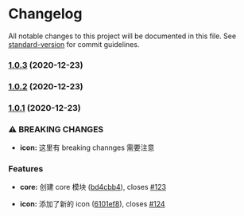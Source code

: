 # Changelog

All notable changes to this project will be documented in this file. See [standard-version](https://github.com/conventional-changelog/standard-version) for commit guidelines.

### [1.0.3](https://github.com/mjzhang1993/lerna-test/compare/v1.0.2...v1.0.3) (2020-12-23)

### [1.0.2](https://github.com/mjzhang1993/lerna-test/compare/v1.0.1...v1.0.2) (2020-12-23)

### [1.0.1](https://github.com/mjzhang1993/lerna-test/compare/v2.0.0...v1.0.1) (2020-12-23)


### ⚠ BREAKING CHANGES

* **icon:** 这里有 breaking channges 需要注意

### Features

* **core:** 创建 core 模块 ([bd4cbb4](https://github.com/mjzhang1993/lerna-test/commit/bd4cbb42790ae65e72700df5fdfca21beadfd48b)), closes [#123](https://github.com/mjzhang1993/lerna-test/issues/123)


* **icon:** 添加了新的 icon ([6101ef8](https://github.com/mjzhang1993/lerna-test/commit/6101ef82a5c4937ca3d08ac2d3ffe54a7bf716f4)), closes [#124](https://github.com/mjzhang1993/lerna-test/issues/124)
